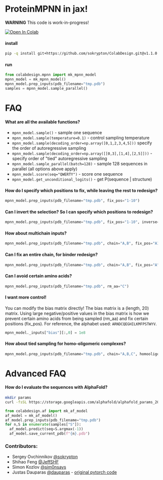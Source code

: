 # ProteinMPNN in jax!
**WARNING** This code is work-in-progress!

<a href="https://colab.research.google.com/github/sokrypton/ColabDesign/blob/v1.1.0/mpnn/examples/proteinmpnn_in_jax.ipynb">
  <img src="https://colab.research.google.com/assets/colab-badge.svg" alt="Open In Colab"/>
</a>

#### install
```bash
pip -q install git+https://github.com/sokrypton/ColabDesign.git@v1.1.0
```
#### run
```python
from colabdesign.mpnn import mk_mpnn_model
mpnn_model = mk_mpnn_model()
mpnn_model.prep_inputs(pdb_filename="tmp.pdb")
samples = mpnn_model.sample_parallel()
```
# FAQ
#### What are all the available functions?
- `mpnn_model.sample()` - sample one sequence
- `mpnn_model.sample(temperature=0.1)` - control sampling temperature
- `mpnn_model.sample(decoding_order=np.array([0,1,2,3,4,5]))` specify the order of autoregressive sampling
- `mpnn_model.sample(decoding_order=np.array([[0,3],[1,4],[2,5]]))` - specify order of "tied" autoregressive sampling
- `mpnn_model.sample_parallel(batch=128)` - sample 128 sequences in parallel (all options above apply)
- `mpnn_model.score(seq="QWERTY")` - score one sequence
- `mpnn_model.get_unconditional_logits()` - get P(sequence | structure)
#### How do I specify which positions to fix, while leaving the rest to redesign?
```python
mpnn_model.prep_inputs(pdb_filename="tmp.pdb", fix_pos="1-10")
```
#### Can I invert the selection? So I can specify which positions to redesign?
```python
mpnn_model.prep_inputs(pdb_filename="tmp.pdb", fix_pos="1-10", inverse=True)
```
#### How about multichain inputs?
```python
mpnn_model.prep_inputs(pdb_filename="tmp.pdb", chain="A,B", fix_pos="A1-10,B5-20")
```
#### Can I fix an entire chain, for binder redesign?
```python
mpnn_model.prep_inputs(pdb_filename="tmp.pdb", chain="A,B", fix_pos="A")
```
#### Can I avoid certain amino acids?
```python
mpnn_model.prep_inputs(pdb_filename="tmp.pdb", rm_aa="C")
```
#### I want more control!
You can modify the bias matrix directly! The bias matrix is a (length, 20) matrix. Using large negative/positive values in the bias matrix is how we prevent certain amino acids from being sampled (rm_aa) and fix certain positions (fix_pos). For reference, the alphabet used: `ARNDCQEGHILKMFPSTWYV`.
```python
mpnn_model._inputs["bias"][:,0] = 1e8
```
#### How about tied sampling for homo-oligomeric complexes?
```python
mpnn_model.prep_inputs(pdb_filename="tmp.pdb", chain="A,B,C", homooligomeric=True)
```
# Advanced FAQ
#### How do I evaluate the sequences with AlphaFold?
```bash
mkdir params
curl -fsSL https://storage.googleapis.com/alphafold/alphafold_params_2022-03-02.tar | tar x -C params
```
```python
from colabdesign.af import mk_af_model
af_model = mk_af_model()
af_model.prep_inputs(pdb_filename="tmp.pdb")
for n,S in enumerate(samples["S"]):
  af_model.predict(seq=S.argmax(-1))
  af_model.save_current_pdb(f"{n}.pdb")
```

### Contributors:
- Sergey Ovchinnikov [@sokrypton](https://github.com/sokrypton)
- Shihao Feng [@JeffSHF](https://github.com/JeffSHF)
- Simon Kozlov [@sim0nsays](https://github.com/sim0nsays)
- Justas Dauparas [@dauparas](https://github.com/dauparas) - [original pytorch code](https://github.com/dauparas/ProteinMPNN)
